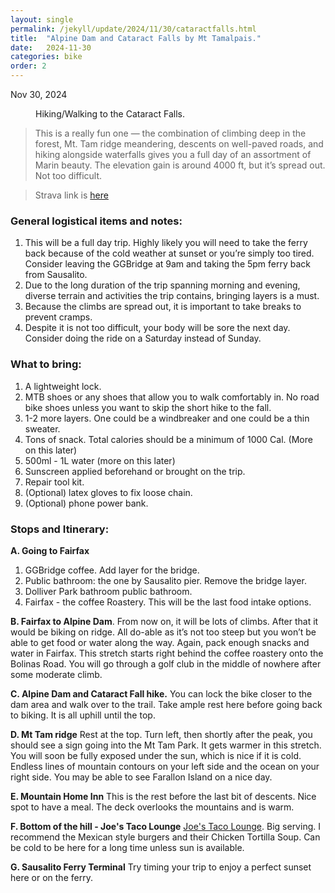 ```yaml
---
layout: single
permalink: /jekyll/update/2024/11/30/cataractfalls.html
title:  "Alpine Dam and Cataract Falls by Mt Tamalpais."
date:   2024-11-30
categories: bike
order: 2
---
```

Nov 30, 2024

<figure style="width: 300px" class="align-left">
  <img src="{{ site.url }}{{ site.baseurl }}/assets/images/cataractFalls1.jpeg" alt="">
  <figcaption> Hiking/Walking to the Cataract Falls.</figcaption>
</figure> 

> This is a really fun one — the combination of climbing deep in the forest, Mt. Tam ridge meandering, descents on well-paved roads, and hiking alongside waterfalls gives you a full day of an assortment of Marin beauty. The elevation gain is around 4000 ft, but it’s spread out. Not too difficult. 

> Strava link is [here](https://www.strava.com/activities/13019939398)

### General logistical items and notes:
1. This will be a full day trip. Highly likely you will need to take the ferry back because of the cold weather at sunset or you’re simply too tired. Consider leaving the GGBridge at 9am and taking the 5pm ferry back from Sausalito.
2. Due to the long duration of the trip spanning morning and evening, diverse terrain and activities the trip contains, bringing layers is a must.
3. Because the climbs are spread out, it is important to take breaks to prevent cramps. 
4. Despite it is not too difficult, your body will be sore the next day. Consider doing the ride on a Saturday instead of Sunday.

### What to bring:
1. A lightweight lock. 
2. MTB shoes or any shoes that allow you to walk comfortably in. No road bike shoes unless you want to skip the short hike to the fall.
3. 1-2 more layers. One could be a windbreaker and one could be a thin sweater.
4. Tons of snack. Total calories should be a minimum of 1000 Cal. (More on this later)
5. 500ml - 1L water (more on this later)
6. Sunscreen applied beforehand or brought on the trip.
7. Repair tool kit.
8. (Optional) latex gloves to fix loose chain.
9. (Optional) phone power bank.


### Stops and Itinerary:
**A. Going to Fairfax**
1. GGBridge coffee. Add layer for the bridge.
2. Public bathroom: the one by Sausalito pier. Remove the bridge layer.
3. Dolliver Park bathroom public bathroom. 
4. Fairfax - the coffee Roastery. This will be the last food intake options.

**B. Fairfax to Alpine Dam**. From now on, it will be lots of climbs. After that it would be biking on ridge. All do-able as it’s not too steep but you won’t be able to get food or water along the way. Again, pack enough snacks and water in Fairfax. This stretch starts right behind the coffee roastery onto the Bolinas Road. You will go through a golf club in the middle of nowhere after some moderate climb.

**C. Alpine Dam and Cataract Fall hike.**
You can lock the bike closer to the dam area and walk over to the trail. Take ample rest here before going back to biking. It is all uphill until the top.

**D. Mt Tam ridge**
Rest at the top. Turn left, then shortly after the peak, you should see a sign going into the Mt Tam Park. It gets warmer in this stretch. You will soon be fully exposed under the sun, which is nice if it is cold. Endless lines of mountain contours on your left side and the ocean on your right side. You may be able to see Farallon Island on a nice day.

**E. Mountain Home Inn**
This is the rest before the last bit of descents. Nice spot to have a meal. The deck overlooks the mountains and is warm.

**F. Bottom of the hill - Joe's Taco Lounge**
[Joe's Taco Lounge](https://g.co/kgs/bXt7fTi). Big serving. I recommend the Mexican style burgers and their Chicken Tortilla Soup. Can be cold to be here for a long time unless sun is available.

**G. Sausalito Ferry Terminal**
Try timing your trip to enjoy a perfect sunset here or on the ferry.
